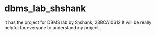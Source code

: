 # dbms_lab_shshank
it has the project for DBMS lab by Shshank, 23BCA10612
It will be really helpful for everyone to understand my project.
